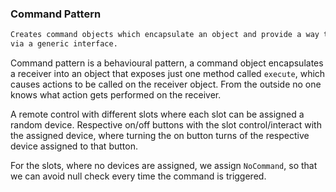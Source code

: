 ### Command Pattern

```markdown
Creates command objects which encapsulate an object and provide a way to interact with that object's inner methods 
via a generic interface.
```
Command pattern is a behavioural pattern, a command object encapsulates a receiver into an object that exposes just one 
method called `execute`, which causes actions to be called on the receiver object. From the outside no one knows what 
action gets performed on the receiver.

A remote control with different slots where each slot can be assigned a random device. Respective on/off buttons with the 
slot control/interact with the assigned device, where turning the on button turns of the respective device 
assigned to that button.

For the slots, where no devices are assigned, we assign `NoCommand`, so that we can avoid null check every time 
the command is triggered.


